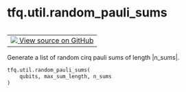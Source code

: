 <div itemscope itemtype="http://developers.google.com/ReferenceObject">
<meta itemprop="name" content="tfq.util.random_pauli_sums" />
<meta itemprop="path" content="Stable" />
</div>

# tfq.util.random_pauli_sums

<!-- Insert buttons and diff -->

<table class="tfo-notebook-buttons tfo-api" align="left">

<td>
  <a target="_blank" href="https://github.com/tensorflow/quantum/tree/master/tensorflow_quantum/python/util.py">
    <img src="https://www.tensorflow.org/images/GitHub-Mark-32px.png" />
    View source on GitHub
  </a>
</td></table>



Generate a list of random cirq pauli sums of length |n_sums|.

```python
tfq.util.random_pauli_sums(
    qubits, max_sum_length, n_sums
)
```



<!-- Placeholder for "Used in" -->

